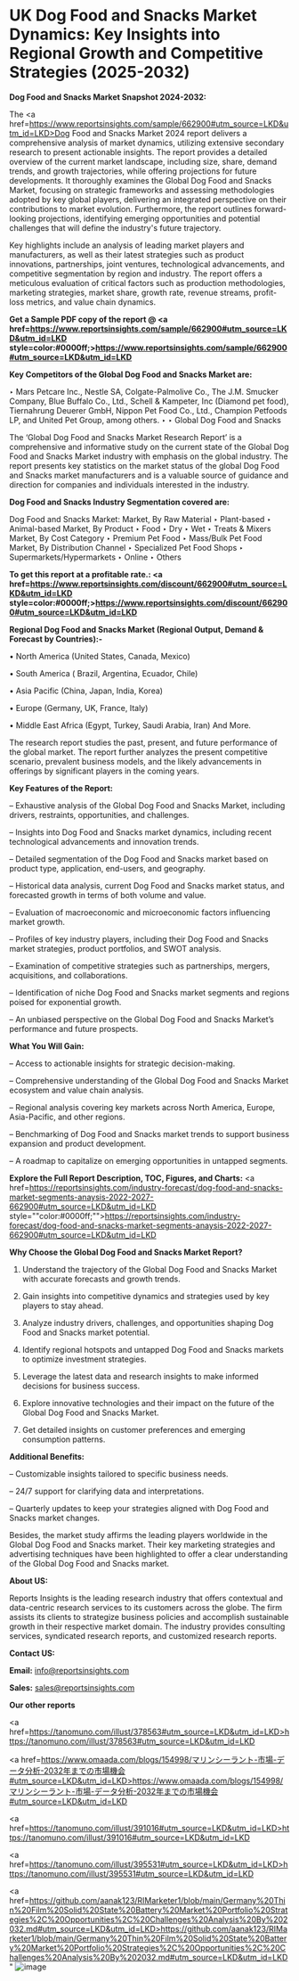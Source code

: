 # UK Dog Food and Snacks Market Dynamics: Key Insights into Regional Growth and Competitive Strategies (2025-2032)

<strong>Dog Food and Snacks Market Snapshot 2024-2032:</strong>

The <a href=https://www.reportsinsights.com/sample/662900#utm_source=LKD&utm_id=LKD>Dog Food and Snacks Market 2024 report</a> delivers a comprehensive analysis of market dynamics, utilizing extensive secondary research to present actionable insights. The report provides a detailed overview of the current market landscape, including size, share, demand trends, and growth trajectories, while offering projections for future developments. It thoroughly examines the Global Dog Food and Snacks Market, focusing on strategic frameworks and assessing methodologies adopted by key global players, delivering an integrated perspective on their contributions to market evolution. Furthermore, the report outlines forward-looking projections, identifying emerging opportunities and potential challenges that will define the industry's future trajectory.

Key highlights include an analysis of leading market players and manufacturers, as well as their latest strategies such as product innovations, partnerships, joint ventures, technological advancements, and competitive segmentation by region and industry. The report offers a meticulous evaluation of critical factors such as production methodologies, marketing strategies, market share, growth rate, revenue streams, profit-loss metrics, and value chain dynamics.

<strong>Get a Sample PDF copy of the report @ <a href=https://www.reportsinsights.com/sample/662900#utm_source=LKD&utm_id=LKD style=color:#0000ff;>https://www.reportsinsights.com/sample/662900#utm_source=LKD&utm_id=LKD</a></strong>

<strong>Key Competitors of the Global Dog Food and Snacks Market are:</strong>

‣ Mars Petcare Inc., Nestle SA, Colgate-Palmolive Co., The J.M. Smucker Company, Blue Buffalo Co., Ltd., Schell & Kampeter, Inc (Diamond pet food), Tiernahrung Deuerer GmbH, Nippon Pet Food Co., Ltd., Champion Petfoods LP, and United Pet Group, among others.
‣ 
‣ Global Dog Food and Snacks

The ‘Global Dog Food and Snacks Market Research Report’ is a comprehensive and informative study on the current state of the Global Dog Food and Snacks Market industry with emphasis on the global industry. The report presents key statistics on the market status of the global Dog Food and Snacks market manufacturers and is a valuable source of guidance and direction for companies and individuals interested in the industry.

<strong>Dog Food and Snacks Industry Segmentation covered are:</strong>

Dog Food and Snacks Market: 
Market, By Raw Material
‣ Plant-based
‣ Animal-based
Market, By Product
‣ Food
‣  Dry
‣  Wet
‣ Treats & Mixers
Market, By Cost Category
‣ Premium Pet Food
‣ Mass/Bulk Pet Food
Market, By Distribution Channel
‣ Specialized Pet Food Shops
‣ Supermarkets/Hypermarkets
‣ Online
‣ Others

<strong>To get this report at a profitable rate.: <a href=https://www.reportsinsights.com/discount/662900#utm_source=LKD&utm_id=LKD style=color:#0000ff;>https://www.reportsinsights.com/discount/662900#utm_source=LKD&utm_id=LKD</a></strong>

<strong>Regional Dog Food and Snacks Market (Regional Output, Demand &amp; Forecast by Countries):-</strong>

• North America (United States, Canada, Mexico)

• South America ( Brazil, Argentina, Ecuador, Chile)

• Asia Pacific (China, Japan, India, Korea)

• Europe (Germany, UK, France, Italy)

• Middle East Africa (Egypt, Turkey, Saudi Arabia, Iran) And More.

The research report studies the past, present, and future performance of the global market. The report further analyzes the present competitive scenario, prevalent business models, and the likely advancements in offerings by significant players in the coming years.

<strong>Key Features of the Report:</strong>

– Exhaustive analysis of the Global Dog Food and Snacks Market, including drivers, restraints, opportunities, and challenges.

– Insights into Dog Food and Snacks market dynamics, including recent technological advancements and innovation trends.

– Detailed segmentation of the Dog Food and Snacks market based on product type, application, end-users, and geography.

– Historical data analysis, current Dog Food and Snacks market status, and forecasted growth in terms of both volume and value.

– Evaluation of macroeconomic and microeconomic factors influencing market growth.

– Profiles of key industry players, including their Dog Food and Snacks market strategies, product portfolios, and SWOT analysis.

– Examination of competitive strategies such as partnerships, mergers, acquisitions, and collaborations.

– Identification of niche Dog Food and Snacks market segments and regions poised for exponential growth.

– An unbiased perspective on the Global Dog Food and Snacks Market’s performance and future prospects.

<strong>What You Will Gain:</strong>

– Access to actionable insights for strategic decision-making.

– Comprehensive understanding of the Global Dog Food and Snacks Market ecosystem and value chain analysis.

– Regional analysis covering key markets across North America, Europe, Asia-Pacific, and other regions.

– Benchmarking of Dog Food and Snacks market trends to support business expansion and product development.

– A roadmap to capitalize on emerging opportunities in untapped segments.

<strong>Explore the Full Report Description, TOC, Figures, and Charts:</strong>
<a href=https://reportsinsights.com/industry-forecast/dog-food-and-snacks-market-segments-anaysis-2022-2027-662900#utm_source=LKD&utm_id=LKD style=""color:#0000ff;"">https://reportsinsights.com/industry-forecast/dog-food-and-snacks-market-segments-anaysis-2022-2027-662900#utm_source=LKD&utm_id=LKD</a>

<strong>Why Choose the Global Dog Food and Snacks Market Report?</strong>

1. Understand the trajectory of the Global Dog Food and Snacks Market with accurate forecasts and growth trends.

2. Gain insights into competitive dynamics and strategies used by key players to stay ahead.

3. Analyze industry drivers, challenges, and opportunities shaping Dog Food and Snacks market potential.

4. Identify regional hotspots and untapped Dog Food and Snacks markets to optimize investment strategies.

5. Leverage the latest data and research insights to make informed decisions for business success.

6. Explore innovative technologies and their impact on the future of the Global Dog Food and Snacks Market.

7. Get detailed insights on customer preferences and emerging consumption patterns.

<strong>Additional Benefits:</strong>

– Customizable insights tailored to specific business needs.

– 24/7 support for clarifying data and interpretations.

– Quarterly updates to keep your strategies aligned with Dog Food and Snacks market changes.

Besides, the market study affirms the leading players worldwide in the Global Dog Food and Snacks market. Their key marketing strategies and advertising techniques have been highlighted to offer a clear understanding of the Global Dog Food and Snacks market.

<strong><strong>About US</strong>:</strong>

Reports Insights is the leading research industry that offers contextual and data-centric research services to its customers across the globe. The firm assists its clients to strategize business policies and accomplish sustainable growth in their respective market domain. The industry provides consulting services, syndicated research reports, and customized research reports.

<strong>Contact US:</strong>

<p class=><b>Email:</b> <a href=mailto:info@reportsinsights.com>info@reportsinsights.com</a></p>
<p class=><b>Sales:</b> <a href=mailto:sales@reportsinsights.com>sales@reportsinsights.com</a></p>

<strong>Our other reports</strong>

<a href=https://tanomuno.com/illust/378563#utm_source=LKD&utm_id=LKD>https://tanomuno.com/illust/378563#utm_source=LKD&utm_id=LKD</a>

<a href=https://www.omaada.com/blogs/154998/マリンシーラント-市場-データ分析-2032年までの市場機会#utm_source=LKD&utm_id=LKD>https://www.omaada.com/blogs/154998/マリンシーラント-市場-データ分析-2032年までの市場機会#utm_source=LKD&utm_id=LKD</a>

<a href=https://tanomuno.com/illust/391016#utm_source=LKD&utm_id=LKD>https://tanomuno.com/illust/391016#utm_source=LKD&utm_id=LKD</a>

<a href=https://tanomuno.com/illust/395531#utm_source=LKD&utm_id=LKD>https://tanomuno.com/illust/395531#utm_source=LKD&utm_id=LKD</a>

<a href=https://github.com/aanak123/RIMarketer1/blob/main/Germany%20Thin%20Film%20Solid%20State%20Battery%20Market%20Portfolio%20Strategies%2C%20Opportunities%2C%20Challenges%20Analysis%20By%202032.md#utm_source=LKD&utm_id=LKD>https://github.com/aanak123/RIMarketer1/blob/main/Germany%20Thin%20Film%20Solid%20State%20Battery%20Market%20Portfolio%20Strategies%2C%20Opportunities%2C%20Challenges%20Analysis%20By%202032.md#utm_source=LKD&utm_id=LKD</a>"
![image](https://github.com/user-attachments/assets/c4c20462-f9d5-4f7b-beeb-f9589a635711)
